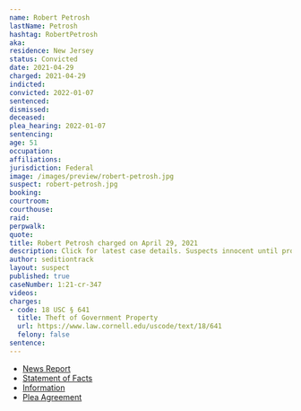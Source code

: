 ```yaml
---
name: Robert Petrosh
lastName: Petrosh
hashtag: RobertPetrosh
aka:
residence: New Jersey
status: Convicted
date: 2021-04-29
charged: 2021-04-29
indicted:
convicted: 2022-01-07
sentenced:
dismissed:
deceased:
plea_hearing: 2022-01-07
sentencing:
age: 51
occupation:
affiliations:
jurisdiction: Federal
image: /images/preview/robert-petrosh.jpg
suspect: robert-petrosh.jpg
booking:
courtroom:
courthouse:
raid:
perpwalk:
quote:
title: Robert Petrosh charged on April 29, 2021
description: Click for latest case details. Suspects innocent until proven guilty.
author: seditiontrack
layout: suspect
published: true
caseNumber: 1:21-cr-347
videos:
charges:
- code: 18 USC § 641
  title: Theft of Government Property
  url: https://www.law.cornell.edu/uscode/text/18/641
  felony: false
sentence:
---
```

- [News Report](https://www.nj.com/news/2021/05/grandmother-helped-tip-off-fbi-about-nj-man-charged-with-being-at-capitol-riot-feds-say.html)
- [Statement of Facts](https://www.justice.gov/usao-dc/case-multi-defendant/file/1469096/download)
- [Information](https://www.justice.gov/usao-dc/case-multi-defendant/file/1459951/download)
- [Plea Agreement](https://www.justice.gov/usao-dc/case-multi-defendant/file/1469091/download)
